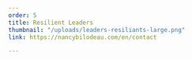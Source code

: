 ```yaml
---
order: 5
title: Resilient Leaders
thumbnail: "/uploads/leaders-resiliants-large.png"
link: https://nancybilodeau.com/en/contact

---
```

